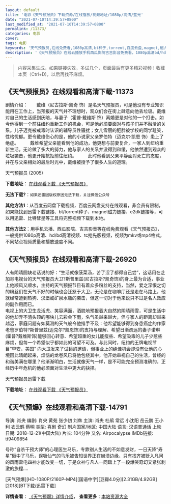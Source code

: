 ```yaml
---
layout: default
title: '电影《天气预报员》下载资源/在线播放/视频地址/1080p/高清/蓝光'
date: "2021-07-10T14:39:57+0800"
last_modified_at: "2021-07-10T14:39:57+0800"
permalink: /11373/
categories: 电影
cover:
tags: 电影
keywords: '天气预报员,在线免费看,1080p高清,bt种子,torrent,百度云盘,magnet,磁力链,迅雷下载资源'
description: '《天气预报员》在线云播放手机西瓜影院吉吉影音免费看，1080p高清bd/hd未删减完整版和tc抢先枪版，mkv/mp4格式，附带bt/torrent种子、magnet/磁力链、百度云盘、网盘资源迅雷下载链接'
---
```


>内容采集生成，如果链接失效，多试几个，页面最后有更多精彩视频！收藏本页（Ctrl+D)，以后再找不麻烦。


## 《天气预报员》在线观看和高清下载-11373

剧情介绍：　　戴维（尼古拉斯·凯奇 饰）是名天气预报员，可是他没有专业知识能用在工作上，当预报的天气并不理想时，观众们会在街上肆意向他丢垃圾。戴维对自己的生活感到灰暗，与妻子（霍普·戴维斯 饰）离婚更是对他的一个打击。如今他得到一个前往纽约重新工作的机会，可是他必须要面对与孩子们并不融洽的关系。儿子迈克被戒毒时认识的辅导员性骚扰；女儿雪丽的肥胖被学校的同学耻笑，性格忧郁。更令戴维伤心的是，他的小说家父亲罗伯特（迈克尔·凯恩 饰）患上了绝症。  　　戴维希望父亲能看到他的成功，他更想与前妻复合，一家人到纽约重新生活。无论做了多大的努力，他与家人的关系并没得到和缓，他依然遭到观众的垃圾袭击，他更开始抗拒前往纽约。  　　此时他看到父亲平静面对死亡的态度，并在与父亲相处的最后时光中，戴维被授予了很多人生的道理。


天气预报员 (2005)

**下载地址**： [在线观看下载 《天气预报员》](https://www.btbtdy.me/btdy/dy7796.html) 


**无法下载?**：`如果迅雷因版权原因无法下载，关注微信公众号 `

**其他方法1**：从百度云网盘下载视频，百度云网盘支持在线观看，非会员有限制，如果能找到迅雷下载链接、bt/torrent种子、magnet磁力链接、e2dk链接等，可以用迅雷、比特彗星等工具将完整视频下载到本地。

**其他方法2**：用手机云播、西瓜影院、吉吉影音等在线免费观看《天气预报员》，一般提供1080p高清、hd/bd高清视频、tc抢先版视频，视频为mkv或mp4格式，不同站点视频质量和播放速度不同。


## 《天气预报员》在线观看和高清下载-26920

人有阴晴圆缺老话说的好：“生活就像菠菜汤，苦了涩了都得自己尝&rdquo;，这话用在芝加哥电视台的天气预报员大卫?斯普里兹(尼古拉斯?凯奇饰)的身上最为合适，事业上他顺风又顺水，主持的天气预报节目有着众多粉丝的支持，当然，爱之深恨之切的粉丝们在天气不好的时候也会迁怒于大卫，无论是在咖啡厅还是走在马路上，他就经常遭到热狗、汉堡或矿泉水瓶的袭击，但这一切对于他来说只不过是名人效应的副作用而已。<br /> 电视上的大卫生龙活虎、笑容满面，洒脱地预报着大自然的阴晴雨雪，可是生活中的他却弄不清头顶的哪块儿云彩会下雨，名气虽越来越大，但与家人的距离却越来越远，家庭问题有如莫测的天气般令他措手不及：他希望能够得到身患癌症的作家老爸罗伯特?斯普里兹(迈克尔?凯恩饰)的支持与理解、希望日渐疏远的妻子诺琳(霍普?戴维斯饰)能够回心转意、希望超重的女儿能瘦些、希望吸毒的儿子少惹些麻烦，但每一个希望似乎都如此的可望不可及。与此同时，纽约的王牌电视节目&ldquo;早安，美国&rdquo; 向大卫发来了试镜的邀请，但事业上的绝佳机会却没有让他的心境因此晴朗起来，烦恼的龙卷风已将他包绕其中，他开始审视自己的生活，曾经的和谐美满在哪里？他渐渐明白，生活就像天气一样，是不可能完全预测准确的，正经历中年危机的他必须面对生活中更大的抉择。


天气预报员迅雷下载

**下载地址**： [在线观看下载 《天气预报员》](https://www.993dy.com//vod-detail-id-21366.html) 


## 《天气预爆》在线观看和高清下载-14791

导演: 肖央 编剧: 肖央 黄苑 张少初 刘犇 主演: 肖央 杜鹃 常远 小沈阳 岳云鹏 王小利 衣云鹤 蔡明 类型: 喜剧 奇幻 制片国家/地区: 中国大陆 语言: 汉语普通话 上映日期: 2018-12-21(中国大陆) 片长: 104分钟 又名: Airpocalypse IMDb链接: tt9409854

号称“自杀干预大师”的心理医生马乐，专靠别人生活的不如意发财，一日天降“寿星”砸中了马乐，误吸仙气的马乐被告知世界正在崩溃边缘，只有找齐被贬入凡间的风雨雷电四神才能改变一切，于是众神与凡人一同踏上了一段爆笑奇幻又紧张刺激的旅程….


[天气预爆][HD-1080P/2160P-MP4][国语中字][豆瓣4.0分][2.31GB/4.92GB][2018][BT下载/迅雷下载]

**详情查看**： [《天气预爆》详情介绍](/movie/14791/)， **查看更多**：[本站资源大全](/movie/t/all/)

